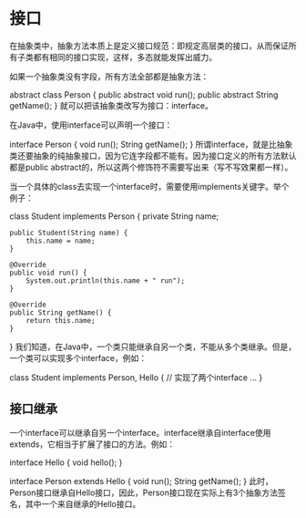 # 接口

在抽象类中，抽象方法本质上是定义接口规范：即规定高层类的接口，从而保证所有子类都有相同的接口实现，这样，多态就能发挥出威力。

如果一个抽象类没有字段，所有方法全部都是抽象方法：

abstract class Person {
    public abstract void run();
    public abstract String getName();
}
就可以把该抽象类改写为接口：interface。

在Java中，使用interface可以声明一个接口：

interface Person {
    void run();
    String getName();
}
所谓interface，就是比抽象类还要抽象的纯抽象接口，因为它连字段都不能有。因为接口定义的所有方法默认都是public abstract的，所以这两个修饰符不需要写出来（写不写效果都一样）。

当一个具体的class去实现一个interface时，需要使用implements关键字。举个例子：

class Student implements Person {
    private String name;

    public Student(String name) {
        this.name = name;
    }

    @Override
    public void run() {
        System.out.println(this.name + " run");
    }

    @Override
    public String getName() {
        return this.name;
    }
}
我们知道，在Java中，一个类只能继承自另一个类，不能从多个类继承。但是，一个类可以实现多个interface，例如：

class Student implements Person, Hello { // 实现了两个interface
    ...
}


## 接口继承
一个interface可以继承自另一个interface。interface继承自interface使用extends，它相当于扩展了接口的方法。例如：

interface Hello {
    void hello();
}

interface Person extends Hello {
    void run();
    String getName();
}
此时，Person接口继承自Hello接口，因此，Person接口现在实际上有3个抽象方法签名，其中一个来自继承的Hello接口。

